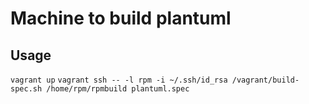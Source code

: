 Machine to build plantuml
========


Usage
-------
`vagrant up`
`vagrant ssh -- -l rpm -i ~/.ssh/id_rsa /vagrant/build-spec.sh /home/rpm/rpmbuild plantuml.spec`
